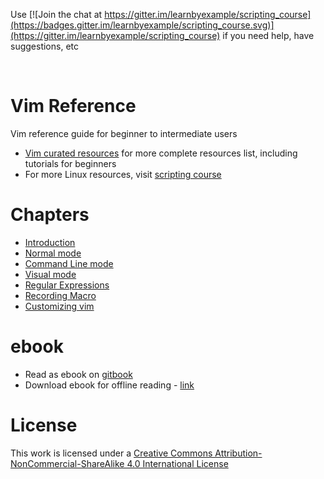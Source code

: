 Use [![Join the chat at https://gitter.im/learnbyexample/scripting_course](https://badges.gitter.im/learnbyexample/scripting_course.svg)](https://gitter.im/learnbyexample/scripting_course) if you need help, have suggestions, etc

<br>

# <a name="vim-reference"></a>Vim Reference

Vim reference guide for beginner to intermediate users

* [Vim curated resources](https://github.com/learnbyexample/scripting_course/blob/master/Vim_curated_resources.md) for more complete resources list, including tutorials for beginners
* For more Linux resources, visit [scripting course](https://github.com/learnbyexample/scripting_course)

# <a name="chapters"></a>Chapters

* [Introduction](./Introduction.md)
* [Normal mode](./Normal_mode.md)
* [Command Line mode](./Command_Line_mode.md)
* [Visual mode](./Visual_mode.md)
* [Regular Expressions](./Regular_Expressions.md)
* [Recording Macro](./Recording_Macro.md)
* [Customizing vim](./Customizing_vim.md)
 
# <a name="ebook"></a>ebook

* Read as ebook on [gitbook](https://learnbyexample.gitbooks.io/vim-reference/content/index.html)
* Download ebook for offline reading - [link](https://www.gitbook.com/book/learnbyexample/vim-reference/details)


# <a name="license"></a>License

This work is licensed under a [Creative Commons Attribution-NonCommercial-ShareAlike 4.0 International License](https://creativecommons.org/licenses/by-nc-sa/4.0/)
